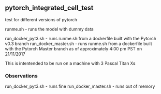 ## pytorch_integrated_cell_test

test for different versions of pytorch

runme.sh - runs the model with dummy data

run_docker_pyt3.sh - runs runme.sh from a dockerfile built with the Pytorch v0.3 branch
run_docker_master.sh - runs runme.sh from a dockerfile built with the Pytorch Master branch as of approximately 4:00 pm PST on 21/11/2017 

This is intentended to be run on a machine with 3 Pascal Titan Xs

### Observations
run_docker_pyt3.sh - runs fine
run_docker_master.sh - runs out of memory
